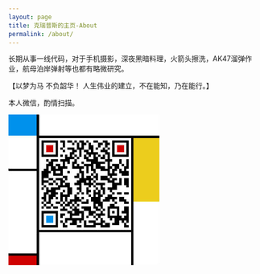 ```yaml
---
layout: page
title: 克瑞普斯的主页-About
permalink: /about/
---
```


长期从事一线代码，对于手机摄影，深夜黑暗料理，火箭头擦洗，AK47溜弹作业，航母泊岸弹射等也都有略微研究。

【以梦为马 不负韶华！ 人生伟业的建立，不在能知，乃在能行。】

本人微信，酌情扫描。

![我的微信](/sources/images/weixingeren.jpg)